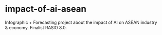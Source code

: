 # impact-of-ai-asean
Infographic + Forecasting project about the impact of AI on ASEAN industry &amp; economy. Finalist RASIO 8.0.
